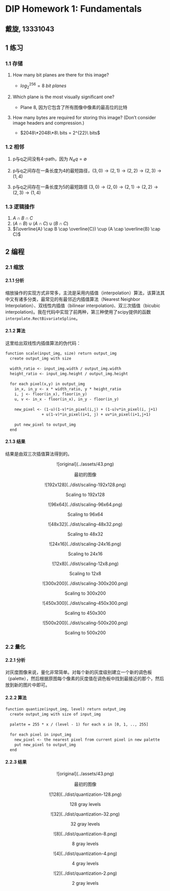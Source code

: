# DIP Homework 1: Fundamentals
## 戴旋, 13331043

## 1 练习

### 1.1 存储

1. How many bit planes are there for this image?
    * $log_2^{256} = 8\ bit\ planes$

2. Which plane is the most visually significant one?
    * Plane 8, 因为它包含了所有图像中像素的最高位的比特

3. How many bytes are required for storing this image? (Don’t consider image headers and compression.)
    * $2048\*2048\*8\ bits = 2^{22}\ bits$

### 1.2 相邻

1. p与q之间没有4-path，因为 $N_{4} q = \emptyset$

2. p与q之间存在一条长度为4的最短路径，$(3,0) \to (2,1) \to (2,2) \to (2,3) \to (1,4)$

3. p与q之间存在一条长度为5的最短路径 $(3,0) \to (2,0) \to (2,1) \to (2,2) \to (2,3) \to (1,4)$

### 1.3 逻辑操作

1. $A \cap B \cap C$
2. $(A \cap B) \cup (A \cap C) \cup (B \cap C)$
3. $(\overline{A} \cap B \cap \overline{C}) \cup (A \cap \overline{B} \cap C)$ 

## 2 编程

### 2.1 缩放

#### 2.1.1 分析

缩放操作的实现方式非常多，主流是采用内插值（interpolation）算法，该算法其中又有诸多分类，最常见的有最邻近内插值算法（Nearest Neighbor Interpolation）、双线性内插值（bilinear interpolation)、双三次插值（bicubic interpolation)。我在代码中实现了前两种，第三种使用了scipy提供的函数`interpolate.RectBivariateSpline`。

#### 2.1.2 算法

这里给出双线性内插值算法的伪代码：

```algorithm
function scale(input_img, size) return output_img
  create output_img with size
  
  width_ratio <- input_img.width / output_img.width
  height_ratio <- input_img.height / output_img.height

  for each pixel(x,y) in output_img
    in_x, in_y <- x * width_ratio, y * height_ratio
    i, j <- floor(in_x), floor(in_y) 
    u, v <- in_x - floor(in_x), in_y - floor(in_y)

    new_pixel <- (1-u)(1-v)*in_pixel(i,j) + (1-u)v*in_pixel(i, j+1) 
                + u(1-v)*in_pixel(i+1, j) + uv*in_pixel(i+1,j+1)
    
    put new_pixel to output_img
  end
```

#### 2.1.3 结果

结果是由双三次插值算法得到的。

<center>
![original](../assets/43.png)
<p>最初的图像</p>
![192x128](../dist/scaling-192x128.png)
<p>Scaling to 192x128</p>
![96x64](../dist/scaling-96x64.png)
<p>Scaling to 96x64</p>
![48x32](../dist/scaling-48x32.png)
<p>Scaling to 48x32</p>
![24x16](../dist/scaling-24x16.png)
<p>Scaling to 24x16</p>
![12x8](../dist/scaling-12x8.png)
<p>Scaling to 12x8</p>
![300x200](../dist/scaling-300x200.png)
<p>Scaling to 300x200</p>
![450x300](../dist/scaling-450x300.png)
<p>Scaling to 450x300</p>
![500x200](../dist/scaling-500x200.png)
<p>Scaling to 500x200</p>
</center>

### 2.2 量化

#### 2.2.1 分析
对灰度图像来说，量化非常简单。对每个新的灰度级别建立一个新的调色板（palette），然后根据原图每个像素的灰度值在调色板中找到最接近的那个，然后放到新的图片中即可。

#### 2.2.2 算法

```algorithm
function quantize(input_img, level) return output_img
  create output_img with size of input_img

  palette = 255 * x / (level - 1) for each x in [0, 1, .., 255]

  for each pixel in input_img
    new_pixel <- the nearest pixel from current pixel in new palette
    put new_pixel to output_img
  end
```

#### 2.2.3 结果

<center>
![original](../assets/43.png)
<p>最初的图像</p>
![128](../dist/quantization-128.png)
<p>128 gray levels</p>
![32](../dist/quantization-32.png)
<p>32 gray levels</p>
![8](../dist/quantization-8.png)
<p>8 gray levels</p>
![4](../dist/quantization-4.png)
<p>4 gray levels</p>
![2](../dist/quantization-2.png)
<p>2 gray levels</p>
</center>
